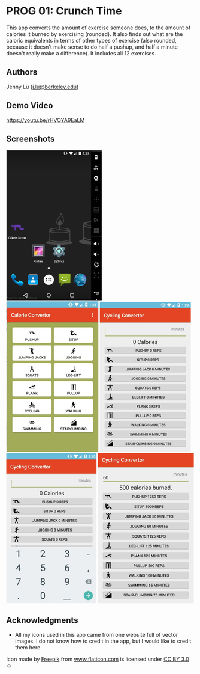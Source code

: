# PROG 01: Crunch Time

This app converts the amount of exercise someone does, to the amount of calories it burned by exercising (rounded). It also 
finds out what are the caloric equivalents in terms of other types of exercise (also rounded, because it doesn't make sense to 
do half a pushup, and half a minute doesn't really make a difference). It includes all 12 exercises. 

## Authors

Jenny Lu ([j.lu@berkeley.edu](mailto:j.lu@berkeley.edu))

## Demo Video

https://youtu.be/rHVOYA9EaLM

## Screenshots

<img src="screenshots/Home.PNG" height="400" alt="Screenshot"/>
<img src="screenshots/Selecting an input.JPG" height="400" alt="Screenshot"/>
<img src="screenshots/first-look convertor.JPG" height="400" alt="Screenshot"/>
<img src="screenshots/inputting.JPG" height="400" alt="Screenshot"/>
<img src="screenshots/Immediate conversion.JPG" height="400" alt="Screenshot"/>


## Acknowledgments

* All my icons used in this app came from one website full of vector images. I do not know how to credit in
the app, but I would like to credit them here. 
<div>Icon made by <a href="http://www.freepik.com" title="Freepik">Freepik</a> from 
<a href="http://www.flaticon.com" title="Flaticon">www.flaticon.com</a> is licensed under 
<a href="http://creativecommons.org/licenses/by/3.0/" title="Creative Commons BY 3.0">CC BY 3.0</a></div>
☺


